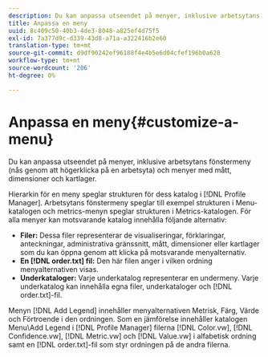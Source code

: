 ```yaml
---
description: Du kan anpassa utseendet på menyer, inklusive arbetsytans fönstermeny (nås genom att högerklicka på en arbetsyta) och menyer med mått, dimensioner och kartlager.
title: Anpassa en meny
uuid: 8c409c50-40b3-4de3-8048-a825ef4d75f5
exl-id: 7a377d9c-d339-43d8-a71a-a322416b2e60
translation-type: tm+mt
source-git-commit: d9df90242ef96188f4e4b5e6d04cfef196b0a628
workflow-type: tm+mt
source-wordcount: '206'
ht-degree: 0%

---
```


# Anpassa en meny{#customize-a-menu}

Du kan anpassa utseendet på menyer, inklusive arbetsytans fönstermeny (nås genom att högerklicka på en arbetsyta) och menyer med mått, dimensioner och kartlager.

Hierarkin för en meny speglar strukturen för dess katalog i [!DNL Profile Manager]. Arbetsytans fönstermeny speglar till exempel strukturen i Menu-katalogen och metrics-menyn speglar strukturen i Metrics-katalogen. För alla menyer kan motsvarande katalog innehålla följande alternativ:

* **Filer:** Dessa filer representerar de visualiseringar, förklaringar, anteckningar, administrativa gränssnitt, mått, dimensioner eller kartlager som du kan öppna genom att klicka på motsvarande menyalternativ.
* **En  [!DNL order.txt] fil:** Den här filen anger i vilken ordning menyalternativen visas.
* **Underkataloger:** Varje underkatalog representerar en undermeny. Varje underkatalog kan innehålla egna filer, underkataloger och [!DNL order.txt]-fil.

Menyn [!DNL Add Legend] innehåller menyalternativen Metrisk, Färg, Värde och Förtroende i den ordningen. Som en jämförelse innehåller katalogen Menu\Add Legend i [!DNL Profile Manager] filerna [!DNL Color.vw], [!DNL Confidence.vw], [!DNL Metric.vw] och [!DNL Value.vw] i alfabetisk ordning samt en [!DNL order.txt]-fil som styr ordningen på de andra filerna.
